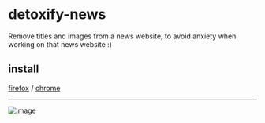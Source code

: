 # detoxify-news
Remove titles and images from a news website, to avoid anxiety when working on that news website :)

## install
[firefox](https://addons.mozilla.org/firefox/downloads/file/4138160/924d97da3c024c1c86ae-1.1.xpi)
/
[chrome](https://github.com/eliseduverdier/detoxify-news/blob/main/chrome/cat-news.zip)

---

![image](https://github.com/eliseduverdier/detoxify-news/assets/4543769/224c929b-deac-45d8-9db6-e8159badcd7e)


